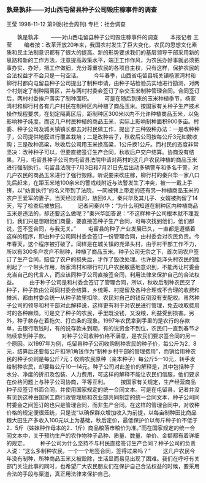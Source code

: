 ### 孰是孰非——对山西屯留县种子公司毁庄稼事件的调查
王莹
1998-11-12
第9版(社会周刊)
专栏：社会调查

　　孰是孰非
　　——对山西屯留县种子公司毁庄稼事件的调查
　　本报记者  王莹
　　编者按：改革开放20年来，我国农村发生了巨大变化，农民的思想文化素质和民主法制意识都有了很大的提高。新的形势要求我们的基层领导干部采用新的思路和新的工作方法，注意提高政策水平，端正工作作风，为农民办好事就必须把事办实、办好，把工作做细，充分尊重农民的各项自主权，只有这样，保护农民的合法权益才不会只是一句空话。
　　今年春季，山西省屯留县城关镇杨家湾村和柳行村都向屯留县种子公司提出了制种申请，由种子站检验员实地进行勘测，对两个村划定了制种隔离区，并与两村村委会签订了杂交玉米制种管理合同。合同签订后，两村村委挨户落实了制种面积。
　　可是在随后到来的玉米种植季节，杨家湾村和柳行村各有几户村民在制种区内种植了商品玉米。按国家有关种子生产技术操作规程要求，在划定隔离区后，距制种区300米以内不允许种植商品玉米，以免影响种子纯度。而这几户村民种植的商品玉米，实际上影响制种面积900多亩。村委、种子公司及城关镇镇长都去对村民做工作，提出了三种毁种办法：一是改种种子，公司提供地膜进行覆盖栽培；二是改种谷子，秋收后公司按每公斤3元如数收购；三是改种高粱，秋收后公司用玉米换高粱，1公斤换1公斤。而村民的态度非常坚决：改种种子可以，但要直接签订生产合同，秋收后户交户结算。协商没有结果。7月，屯留县种子公司向屯留县法院申请对两村的这几户农民种植的商品玉米进行强制执行。屯留县法院于7月3日和7月21日先后出动多辆警车和多名干警，对几户农民的商品玉米进行了强行毁除。听说要来砍庄稼，柳行村的秦兴华一家八口先后赶来，在距玉米地100余米的警戒线附近与法警发生了冲突，被一一戴上手铐，以“妨害执行”的名义带到了法院，一同被铐上带走的还有另一种植商品玉米的农户王爱军的妻子。当天经过讯问，放回6人，秦兴华及其儿子、女婿被拘留了14天，写了检查后被放回。
　　记者问秦兴华：“为什么明知道在制种区内种植商品玉米是违法的，却还要这么做呢？”秦兴华回答说：“不这样种子公司根本就不理我们，我们只是想跟他们商量，要直接签种子生产合同，可每次找到他们，他们都说，签不签合同，与我无关。”
　　屯留县的种子产业发展已久，一直都是遵循着这样的程序，即由种子公司同村委会签订一份管理合同，由村委会对农民负责。今年春天，这个程序被打破了。同样是在城关镇的尧泽头村，由于村干部工作不力，所以有300多户农户不制种，种植了商品玉米。种子公司无奈之下，首次同农户签订了生产合同，赔偿了农户的损失后，才作了毁改处理。也许是尧泽头村农民的胜利起了一个带头作用，杨家湾村和柳行村几户农民敏感地意识到，不能再让村委会充当自己的代言人，而应该同种子公司直接签合同，利用法律来保护自己的合法权益。
　　由于种子公司是和村委会签订了管理合同，所以，秋收后制种农民交了种子，种子款由公司同村委会结算，乡统筹、村提留及各种合理或不合理的收费和摊派，都由村委会统一从种子款里扣除，农民对自己的钱反倒没有支配权。虽然种子公司的领导和村干部对此解释说，这样更有利于对农民进行管理，免去收取费用时的各种麻烦。可是交了种子的农民，手里既没钱，又没粮，利益受到损害。另外，种子款存在着拖欠、打白条的现象。1997年农民拿到手里的是农行的存款单，去银行取钱时，有的说存款未到期，有的说资金不到位，农民们一直到春节才陆续拿到种子款。
　　对种子公司收种价格不满意，是农民们要求签合同的另一个原因。以1997年为例，屯留县种子公司收购制种农民的种子价，每公斤为2．8元，结算后还要每公斤扣除1角钱作为“制种乡村干部的管理费用”，而销给用种农民的种子价则是每公斤7元；收购农民原种（亲本种子）每公斤5—10元，转手发给制种农民，却要每公斤10—14元。种子公司对此差价的解释是，其中包括种子水分、净度的折扣及包装、人力费用，可这样的解释不能让农民们信服，他们要求在价格问题上与种子公司协商，平等互利。
　　按国家有关规定，生产经营商品种子应签订书面合同，并使用国家规定的统一合同文本。可是在屯留县，记者并没有见到这种由国家工商行政管理局和农业部共同制定的统一合同文本，种子公司同村委会之间签订的也只是管理合同，而非生产合同。在这样的管理合同中，对收种价格的规定便很笼统，只是说“以确保群众增加收入为前提，以每亩制种田比商品粮大田生产多收入100元以上为基础，秋后定价，最低保护价以每斤种子价不低于2．5斤（姊妹种作母本的2．1斤）商品粮落市粮价为准。”而在国家规定的统一合同文本中，关于预约生产的农作物种子品种、质量、数量、单价、金额都有着详细的规定。
　　种子公司为什么坚持不与村民直接签订生产合同？种子公司的负责人说：“这么多制种农民，一个一个地签合同，签得过来吗？”
　　这几户农民今年没有制种，所种商品玉米又被毁除，生活显而易见出现了困难。我们在呼吁有关部门关注此事的同时，也希望广大农民朋友们在保护自己合法权益的时候，要采用合法的手段与渠道，真正用法律来保护自己。
